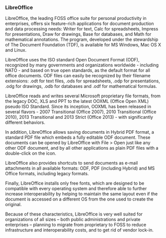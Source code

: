 ### **LibreOffice**

LibreOffice, the leading FOSS office suite for personal productivity in enterprises, offers six feature-rich applications for document production and data processing needs: Writer for text, Calc for spreadsheets, Impress for presentations, Draw for drawings, Base for databases, and Math for mathematical annotations. The program, developed under the stewardship of The Document Foundation \(TDF\), is available for MS Windows, Mac OS X and Linux.

LibreOffice uses the ISO standard Open Document Format \(ODF\), recognized by many governments and organizations worldwide - including NATO - and based on true open standards, as the default format for all office documents. ODF files can easily be recognized by their filename extensions: .odt for text files, .ods for spreadsheets, .odp for presentations, .odg for drawings, .odb for databases and .odf for mathematical formulas.

LibreOffice reads and writes several Microsoft proprietary file formats, from the legacy DOC, XLS and PPT to the latest OOXML \(Office Open XML\) pseudo ISO Standard. Since its inception, OOXML has been released in several flavors - 2007 Transitional \(Office 2007\), 2010 Transitional \(Office 2010\), 2013 Transitional and 2013 Strict \(Office 2013\) - with significantly different behaviors.

In addition, LibreOffice allows saving documents in Hybrid PDF format, a standard PDF file which embeds a fully editable ODF document. These documents can be opened by LibreOffice with File &gt; Open just like any other ODF document, and by all other applications as plain PDF files with a double-click on the icon.

LibreOffice also provides shortcuts to send documents as e-mail attachments in all available formats: ODF, PDF \(including Hybrid\) and MS Office formats, including legacy formats.

Finally, LibreOffice installs only free fonts, which are designed to be compatible with every operating system and therefore able to further increase interoperability by helping to maintain the same layout even if the document is accessed on a different OS from the one used to create the original.

Because of these characteristics, LibreOffice is very well suited for organizations of all sizes – both public administrations and private enterprises – planning to migrate from proprietary to FOSS to reduce infrastructure and interoperability costs, and to get rid of vendor lock-in.

